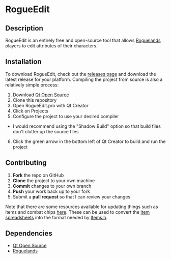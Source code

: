 # RogueEdit

## Description
RogueEdit is an entirely free and open-source tool that allows [Roguelands][Steam] players to edit attributes of their characters.

## Installation
To download RogueEdit, check out the [releases page][releases] and download the latest release for your platform.  Compiling the project from source is also a relatively simple process:

1. Download [Qt Open Source][Qt]
2. Clone this repository
3. Open RogueEdit.pro with Qt Creator
4. Click on Projects
5. Configure the project to use your desired compiler
  * I would recommend using the "Shadow Build" option so that build files don't clutter up the source files
6. Click the green arrow in the bottom left of Qt Creator to build and run the project

## Contributing
1. **Fork** the repo on GitHub
2. **Clone** the project to your own machine
3. **Commit** changes to your own branch
4. **Push** your work back up to your fork
5. Submit a **pull request** so that I can review your changes

Note that there are some resources available for updating things such as items and combat chips [here][utilities].  These can be used to convert the [item spreadsheets][items] into the format needed by [Items.h][items.h].

## Dependencies
* [Qt Open Source][Qt]
* [Roguelands][Steam]

[Steam]: http://store.steampowered.com/app/364420/
[releases]: https://github.com/Murfalo/RogueEdit/releases
[Qt]: https://www.qt.io/download-open-source/
[utilities]: https://github.com/Murfalo/RogueEdit/tree/master/src/resources/utilities
[items]: https://github.com/Murfalo/RogueEdit/tree/master/src/resources/items
[items.h]: https://github.com/Murfalo/RogueEdit/blob/master/src/headers/items.h
